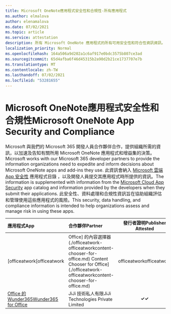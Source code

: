 ```yaml
---
title: Microsoft OneNote應用程式安全性和合規性-所有應用程式
ms.author: elmalova
author: elenamalova
ms.date: 07/02/2021
ms.topic: article
ms.service: attestation
description: 所有 Microsoft OneNote 應用程式的所有可用安全性和符合性資訊資訊。
localization_priority: Normal
ms.openlocfilehash: 164a506a9d202a1c6af917e0bdc3575b807ce3ad
ms.sourcegitcommit: 65d4afba6f46d45315b2a90d2b21ce1737707e7b
ms.translationtype: MT
ms.contentlocale: zh-TW
ms.lasthandoff: 07/02/2021
ms.locfileid: "53281655"
---
```

# <a name="microsoft-onenote-app-security-and-compliance"></a><span data-ttu-id="c16e6-103">Microsoft OneNote應用程式安全性和合規性</span><span class="sxs-lookup"><span data-stu-id="c16e6-103">Microsoft OneNote App Security and Compliance</span></span>

<span data-ttu-id="c16e6-104">Microsoft 與我們的 Microsoft 365 開發人員合作夥伴合作，提供組織所需的資訊，以加速及告知有關所用 Microsoft OneNote 應用程式和增益集的決策。</span><span class="sxs-lookup"><span data-stu-id="c16e6-104">Microsoft works with our Microsoft 365 developer partners to provide the information organizations need to expedite and inform decisions about Microsoft OneNote apps and add-ins they use.</span></span> <span data-ttu-id="c16e6-105">此資訊會納入 [Microsoft 雲端 App 安全性](https://www.microsoft.com/en-us/enterprise-mobility-security/cloud-app-security) 應用程式目錄 ，以及開發人員提交其應用程式時所提供的資訊。</span><span class="sxs-lookup"><span data-stu-id="c16e6-105">The information is supplemented with information from the [Microsoft Cloud App Security](https://www.microsoft.com/en-us/enterprise-mobility-security/cloud-app-security) app catalog and information provided by the developers when they submit their applications.</span></span> <span data-ttu-id="c16e6-106">此安全性、資料處理和合規性資訊旨在協助組織評估和管理使用這些應用程式的風險。</span><span class="sxs-lookup"><span data-stu-id="c16e6-106">This security, data handling, and compliance information is intended to help organizations assess and manage risk in using these apps.</span></span>

| <span data-ttu-id="c16e6-107">**應用程式**</span><span class="sxs-lookup"><span data-stu-id="c16e6-107">**App**</span></span> | <span data-ttu-id="c16e6-108">**合作夥伴**</span><span class="sxs-lookup"><span data-stu-id="c16e6-108">**Partner**</span></span> | <span data-ttu-id="c16e6-109">**發行者證明**</span><span class="sxs-lookup"><span data-stu-id="c16e6-109">**Publisher Attested**</span></span> | <span data-ttu-id="c16e6-110">**認證**</span><span class="sxs-lookup"><span data-stu-id="c16e6-110">**Certified**</span></span> |
|:--------|:------------|:----------------------:|:-------------:|
| <span data-ttu-id="c16e6-111">[officeatwork</span><span class="sxs-lookup"><span data-stu-id="c16e6-111">[officeatwork</span></span> | <span data-ttu-id="c16e6-112">Office] 的內容選擇器 (./officeatwork-officeatworkcontent-chooser-for-office.md) </span><span class="sxs-lookup"><span data-stu-id="c16e6-112">Content Chooser for Office](./officeatwork-officeatworkcontent-chooser-for-office.md)</span></span> | <span data-ttu-id="c16e6-113">officeatwork</span><span class="sxs-lookup"><span data-stu-id="c16e6-113">officeatwork</span></span> | <span data-ttu-id="c16e6-114">**✓**</span><span class="sxs-lookup"><span data-stu-id="c16e6-114">**✓**</span></span> | <img alt="Certified application badge" src="../media/certified-badge.png" height="25" width="25" /> |
| [<span data-ttu-id="c16e6-115">Office 的 Wunder365</span><span class="sxs-lookup"><span data-stu-id="c16e6-115">Wunder365 for Office</span></span>](./jiji-technologies-private-limited-wunder365-for-office.md) | <span data-ttu-id="c16e6-116">JiJi 技術私人有限</span><span class="sxs-lookup"><span data-stu-id="c16e6-116">JiJi Technologies Private Limited</span></span> | <span data-ttu-id="c16e6-117">**✓**</span><span class="sxs-lookup"><span data-stu-id="c16e6-117">**✓**</span></span> |  |
